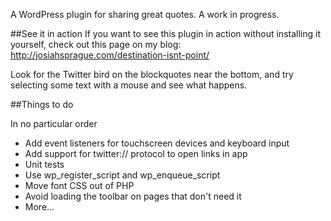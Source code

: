 A WordPress plugin for sharing great quotes. A work in progress.

##See it in action
If you want to see this plugin in action without installing it yourself, check out this page on my blog: http://josiahsprague.com/destination-isnt-point/

Look for the Twitter bird on the blockquotes near the bottom, and try selecting some text with a mouse and see what happens.

##Things to do

In no particular order

* Add event listeners for touchscreen devices and keyboard input
* Add support for twitter:// protocol to open links in app
* Unit tests
* Use wp_register_script and wp_enqueue_script
* Move font CSS out of PHP
* Avoid loading the toolbar on pages that don't need it
* More...
